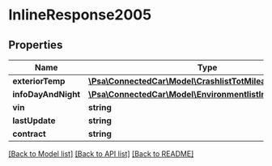 # InlineResponse2005

## Properties
Name | Type | Description | Notes
------------ | ------------- | ------------- | -------------
**exteriorTemp** | [**\Psa\ConnectedCar\Model\CrashlistTotMileage**](CrashlistTotMileage.md) |  | [optional] 
**infoDayAndNight** | [**\Psa\ConnectedCar\Model\EnvironmentlistInfoDayAndNight**](EnvironmentlistInfoDayAndNight.md) |  | [optional] 
**vin** | **string** |  | [optional] 
**lastUpdate** | **string** |  | [optional] 
**contract** | **string** |  | [optional] 

[[Back to Model list]](../README.md#documentation-for-models) [[Back to API list]](../README.md#documentation-for-api-endpoints) [[Back to README]](../README.md)


